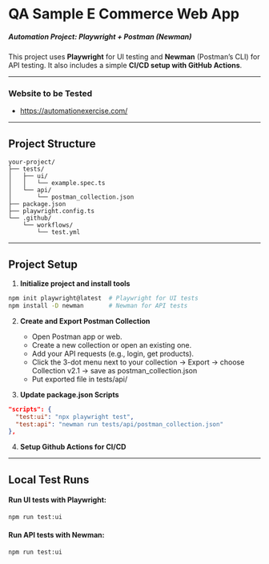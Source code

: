 # QA Sample E Commerce Web App
##### Automation Project: Playwright + Postman (Newman)

This project uses **Playwright** for UI testing and **Newman** (Postman’s CLI) for API testing. It also includes a simple **CI/CD setup with GitHub Actions**.

---

 ### Website to be Tested
 - https://automationexercise.com/

---

## Project Structure
```
your-project/
├── tests/
│   ├── ui/
│   │   └── example.spec.ts
│   └── api/
│       └── postman_collection.json
├── package.json
├── playwright.config.ts
└── .github/
    └── workflows/
        └── test.yml
```

---

## Project Setup

1. **Initialize project and install tools**

```bash
npm init playwright@latest  # Playwright for UI tests
npm install -D newman       # Newman for API tests
```

2. **Create and Export Postman Collection**
   - Open Postman app or web.
   - Create a new collection or open an existing one.
   - Add your API requests (e.g., login, get products).
   - Click the 3-dot menu next to your collection → Export → choose Collection v2.1 → save as postman_collection.json
   - Put exported file in tests/api/
     
3. **Update package.json Scripts**
```json
"scripts": {
  "test:ui": "npx playwright test",
  "test:api": "newman run tests/api/postman_collection.json"
},
```

4. **Setup Github Actions for CI/CD**

---

## Local Test Runs

#### Run UI tests with Playwright:
```bash
npm run test:ui
```

#### Run API tests with Newman:
```bash
npm run test:ui
```
